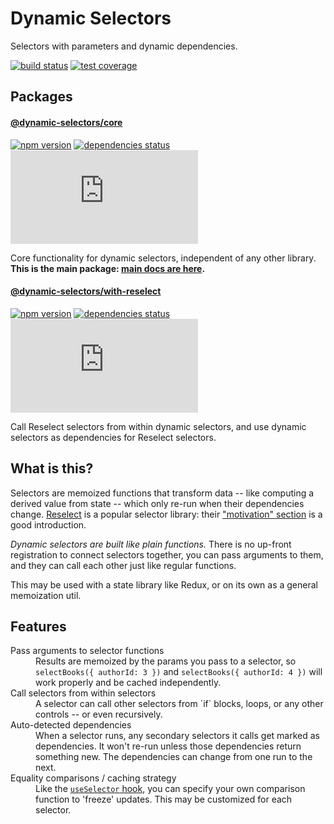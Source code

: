 # Dynamic Selectors

Selectors with parameters and dynamic dependencies.

[![build status](https://github.com/spautz/dynamic-selectors/workflows/CI/badge.svg)](https://github.com/spautz/dynamic-selectors/actions)
[![test coverage](https://img.shields.io/coveralls/github/spautz/dynamic-selectors/main.svg)](https://coveralls.io/github/spautz/dynamic-selectors?branch=main)

## Packages

#### [@dynamic-selectors/core](./packages/core/)

[![npm version](https://img.shields.io/npm/v/@dynamic-selectors/core.svg)](https://www.npmjs.com/package/@dynamic-selectors/core)
[![dependencies status](https://img.shields.io/david/spautz/dynamic-selectors.svg?path=packages/core)](https://david-dm.org/spautz/dynamic-selectors?path=packages/core)
[![gzip size](https://img.badgesize.io/https://unpkg.com/@dynamic-selectors/core@latest/dist/core.cjs.production.min.js?compression=gzip)](https://bundlephobia.com/result?p=@dynamic-selectors/core@latest)

Core functionality for dynamic selectors, independent of any other library.
**This is the main package: [main docs are here](./packages/core/).**

#### [@dynamic-selectors/with-reselect](./packages/with-reselect/)

[![npm version](https://img.shields.io/npm/v/@dynamic-selectors/with-reselect.svg)](https://www.npmjs.com/package/@dynamic-selectors/with-reselect)
[![dependencies status](https://img.shields.io/david/spautz/dynamic-selectors.svg?path=packages/with-reselect)](https://david-dm.org/spautz/dynamic-selectors?path=packages/with-reselect)
[![gzip size](https://img.badgesize.io/https://unpkg.com/@dynamic-selectors/with-reselect@latest/dist/with-reselect.cjs.production.min.js?compression=gzip)](https://bundlephobia.com/result?p=@dynamic-selectors/with-reselect@latest)

Call Reselect selectors from within dynamic selectors, and use dynamic selectors as dependencies for Reselect selectors.

## What is this?

Selectors are memoized functions that transform data -- like computing a derived value from state -- which only re-run
when their dependencies change. [Reselect](https://github.com/reduxjs/reselect) is a popular selector library: their
["motivation" section](https://github.com/reduxjs/reselect#motivation-for-memoized-selectors) is a good introduction.

_Dynamic selectors are built like plain functions._ There is no up-front registration to connect selectors
together, you can pass arguments to them, and they can call each other just like regular functions.

This may be used with a state library like Redux, or on its own as a general memoization util.

## Features

<dl>
  <dt>Pass arguments to selector functions</dt>
  <dd>
    Results are memoized by the params you pass to a selector, so <code>selectBooks({ authorId: 3 })</code> and
    <code>selectBooks({ authorId: 4 })</code> will work properly and be cached independently.
  </dd>

  <dt>Call selectors from within selectors</dt>
  <dd>
    A selector can call other selectors from `if` blocks, loops, or any other controls -- or even recursively.
  </dd>

  <dt>Auto-detected dependencies</dt>
  <dd>
    When a selector runs, any secondary selectors it calls get marked as dependencies. It won't re-run unless those
    dependencies return something new. The dependencies can change from one run to the next.
  </dd>

  <dt>Equality comparisons / caching strategy</dt>
  <dd>
    Like the <a href="https://react-redux.js.org/api/hooks#equality-comparisons-and-updates"><code>useSelector</code>
    hook</a>, you can specify your own comparison function to 'freeze' updates. This may be customized for each selector.
  </dd>
</dl>
